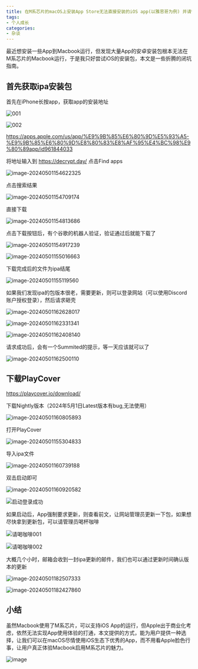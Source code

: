 ```yaml
---
title: 在M系芯片的macOS上安装App Store无法直接安装的iOS app(以雅思哥为例) 并请管理员喝杯咖啡
tags:
- 个人成长
categories:
- 杂谈
---
```




最近想安装一些App到Macbook运行，但发现大量App的安卓安装包根本无法在M系芯片的Macbook运行，于是我只好尝试iOS的安装包，本文是一些折腾的闭坑指南。



## 首先获取ipa安装包



首先在iPhone长按app，获取app的安装地址



![001](https://cdn.fangyuanxiaozhan.com/assets/1714549473558MEMDyb2b.jpeg)

![002](https://cdn.fangyuanxiaozhan.com/assets/1714549473592RxY8RH7z.jpeg)

https://apps.apple.com/us/app/%E9%9B%85%E6%80%9D%E5%93%A5-%E9%9B%85%E6%80%9D%E8%80%83%E8%AF%95%E4%BC%98%E9%80%89app/id961844033



将地址输入到 https://decrypt.day/ 点击Find apps

![image-20240501154622325](https://cdn.fangyuanxiaozhan.com/assets/1714549582863FbDFybH5.png)

点击搜索结果

![image-20240501154709174](https://cdn.fangyuanxiaozhan.com/assets/1714549629820wX0SR8fX.png)

直接下载



![image-20240501154813686](https://cdn.fangyuanxiaozhan.com/assets/1714549694371dMdfbyGe.png)

点击下载按钮后，有个谷歌的机器人验证，验证通过后就能下载了

![image-20240501154917239](https://cdn.fangyuanxiaozhan.com/assets/1714549757683wMExPjAA.png)

![image-20240501155016663](https://cdn.fangyuanxiaozhan.com/assets/1714549817404WwHHwhhC.png)

下载完成后的文件为ipa结尾



![image-20240501155119560](https://cdn.fangyuanxiaozhan.com/assets/17145498803706Nih0ijS.png)



如果我们发现ipa的包版本很老，需要更新，则可以登录网站（可以使用Discord账户授权登录），然后请求砸壳

![image-20240501162628017](https://cdn.fangyuanxiaozhan.com/assets/1714551988625pDStt4hk.png)



![image-20240501162331341](https://cdn.fangyuanxiaozhan.com/assets/1714551812086Zae5xBZy.png)



![image-20240501162408140](https://cdn.fangyuanxiaozhan.com/assets/1714551849250CQwcdGyZ.png)



请求成功后，会有一个Summited的提示，等一天应该就可以了



![image-20240501162500110](https://cdn.fangyuanxiaozhan.com/assets/1714551900660PKx5CPe3.png)



## 下载PlayCover



https://playcover.io/download/

下载Nightly版本（2024年5月1日Latest版本有bug,无法使用）

![image-20240501160805893](https://cdn.fangyuanxiaozhan.com/assets/1714550886692BztNKAcj.png)

打开PlayCover



![image-20240501155304833](https://cdn.fangyuanxiaozhan.com/assets/17145499853165cEZN2PB.png)

导入ipa文件

![image-20240501160739188](https://cdn.fangyuanxiaozhan.com/assets/1714550860054z6WSMyAf.png)

双击启动即可



![image-20240501160920582](https://cdn.fangyuanxiaozhan.com/assets/1714550961015HDiDhwAm.png)

![启动登录成功](https://cdn.fangyuanxiaozhan.com/assets/1714553291524x2JYPbe8.png)

如果启动后，App强制要求更新，则查看前文，让网站管理员更新一下包，如果想尽快拿到更新包，可以请管理员喝杯咖啡

![请喝咖啡001](https://cdn.fangyuanxiaozhan.com/assets/1714552689260rS43isXw.jpeg)

![请喝咖啡002](https://cdn.fangyuanxiaozhan.com/assets/1714552689273xxEintYk.jpeg)



大概几个小时，邮箱会收到一封ipa更新的邮件，我们也可以通过更新时间确认版本的更新


![image-20240501182507333](https://cdn.fangyuanxiaozhan.com/assets/1714559107931ZnCnYyFm.png)


![image-20240501182427860](https://cdn.fangyuanxiaozhan.com/assets/17145590685841Gpb4j6Q.png)






## 小结



虽然Macbook使用了M系芯片，可以支持iOS App的运行，但Apple出于商业化考虑，依然无法实现App使用体验的打通，本文提供的方式，能为用户提供一种选择，让我们可以在macOS尽情使用iOS生态下优秀的App，而不用看Apple脸色行事，让用户真正体验Macbook启用M系芯片的魅力。

![image](https://cdn.fangyuanxiaozhan.com/assets/1714554330322sQPfRJSf.png)
